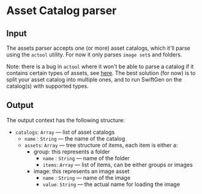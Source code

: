 # Asset Catalog parser

## Input

The assets parser accepts one (or more) asset catalogs, which it'll parse using the `actool` utility. For now it only parses `image set`s and folders.

Note: there is a bug in `actool` where it won't be able to parse a catalog if it contains certain types of assets, see [here](https://github.com/SwiftGen/SwiftGen/issues/228). The best solution (for now) is to split your asset catalog into multiple ones, and to run SwiftGen on the catalog(s) with supported types.

## Output

The output context has the following structure:

 - `catalogs`: `Array` — list of asset catalogs
   - `name`  : `String` — the name of the catalog
   - `assets`: `Array` — tree structure of items, each item is either a:
     - group: this represents a folder
        - `name` : `String` — name of the folder
        - `items`: `Array` — list of items, can be either groups or images
     - image: this represents an image asset
        - `name` : `String` — name of the image
        - `value`: `String` — the actual name for loading the image
